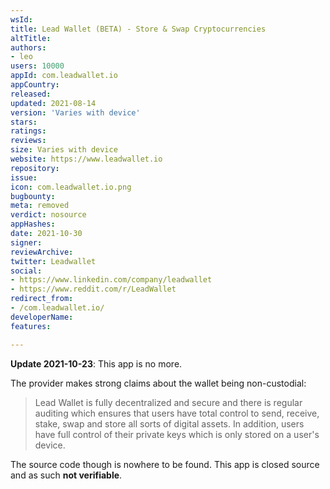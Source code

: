 ```yaml
---
wsId: 
title: Lead Wallet (BETA) - Store & Swap Cryptocurrencies
altTitle: 
authors:
- leo
users: 10000
appId: com.leadwallet.io
appCountry: 
released: 
updated: 2021-08-14
version: 'Varies with device'
stars: 
ratings: 
reviews: 
size: Varies with device
website: https://www.leadwallet.io
repository: 
issue: 
icon: com.leadwallet.io.png
bugbounty: 
meta: removed
verdict: nosource
appHashes: 
date: 2021-10-30
signer: 
reviewArchive: 
twitter: Leadwallet
social:
- https://www.linkedin.com/company/leadwallet
- https://www.reddit.com/r/LeadWallet
redirect_from:
- /com.leadwallet.io/
developerName: 
features: 

---
```


**Update 2021-10-23**: This app is no more.

The provider makes strong claims about the wallet being non-custodial:

> Lead Wallet is fully decentralized and secure and there is regular auditing
  which ensures that users have total control to send, receive, stake, swap and
  store all sorts of digital assets. In addition, users have full control of
  their private keys which is only stored on a user's device.

The source code though is nowhere to be found. This app is closed source and as
such **not verifiable**.
